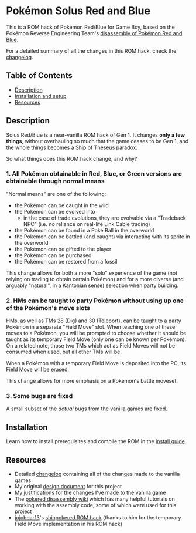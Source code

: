 # Pokémon Solus Red and Blue

This is a ROM hack of Pokémon Red/Blue for Game Boy, based on the Pokémon Reverse Engineering Team's [disassembly of Pokémon Red and Blue](https://github.com/pret/pokered).

For a detailed summary of all the changes in this ROM hack, check the [changelog][changelog].

## Table of Contents
- [Description](#description)
- [Installation and setup](#installation)
- [Resources](#resources)

## Description

Solus Red/Blue is a near-vanilla ROM hack of Gen 1. It changes **only a few things**, without overhauling so much that the game ceases to be Gen 1, and the whole things becomes a Ship of Theseus paradox.

So what things does this ROM hack change, and why?

### 1. All Pokémon obtainable in Red, Blue, or Green versions are obtainable through normal means

"Normal means" are one of the following:
- the Pokémon can be caught in the wild
- the Pokémon can be evolved into
    - in the case of trade evolutions, they are evolvable via a "Tradeback NPC" (i.e. no reliance on real-life Link Cable trading)
- the Pokémon can be found in a Poké Ball in the overworld
- the Pokémon can be battled (and caught) via interacting with its sprite in the overworld
- the Pokémon can be gifted to the player
- the Pokémon can be purchased
- the Pokémon can be restored from a fossil

This change allows for both a more "solo" experience of the game (not relying on trading to obtain certain Pokémon) and for a more diverse (and arguably "natural", in a Kantonian sense) selection when party building.

### 2. HMs can be taught to party Pokémon without using up one of the Pokémon's move slots

HMs, as well as TMs 28 (Dig) and 30 (Teleport), can be taught to a party Pokémon in a separate "Field Move" slot. When teaching one of these moves to a Pokémon, you will be prompted to choose whether it should be taught as its temporary Field Move (only one can be known per Pokémon). On a related note, those two TMs which act as Field Moves will not be consumed when used, but all other TMs will be.

When a Pokémon with a temporary Field Move is deposited into the PC, its Field Move will be erased.

This change allows for more emphasis on a Pokémon's battle moveset.

### 3. Some bugs are fixed

A small subset of the _actual_ bugs from the vanilla games are fixed.

## Installation

Learn how to install prerequisites and compile the ROM in the [install guide][installation].

## Resources

- Detailed [changelog][changelog] containing all of the changes made to the vanilla games
- My original [design document][designdoc] for this project
- My [justifications][justifications] for the changes I've made to the vanilla game
- The [pokered disassembly wiki][wiki] which has many helpful tutorials on working with the assembly code, some of which were used for this project
- [jojobear13][jojobear13]'s [shinpokered ROM hack][shinpokered] (thanks to him for the temporary Field Move implementation in his ROM hack)



[wiki]: https://github.com/pret/pokered/wiki
[shinpokered]: https://github.com/jojobear13/shinpokered
[designdoc]: DESIGN.md
[changelog]: CHANGELOG.md
[justifications]: JUSTIFICATIONS.md
[installation]: INSTALL.md
[jojobear13]: https://github.com/jojobear13

